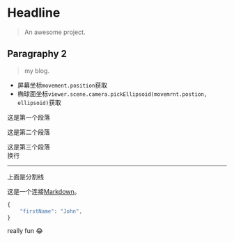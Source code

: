 # Headline

> An awesome project.

## Paragraphy 2

> my blog.

- 屏幕坐标`movement.position`获取  
- 椭球面坐标`viewer.scene.camera.pickEllipsoid(movemrnt.postion, ellipsoid)`获取

这是第一个段落

这是第二个段落

这是第三个段落</br>
换行

---

上面是分割线

这是一个连接[Markdown](https://markdown.com.cn)。

```javascript
{
    "firstName": "John",
}
```

really fun :joy:
